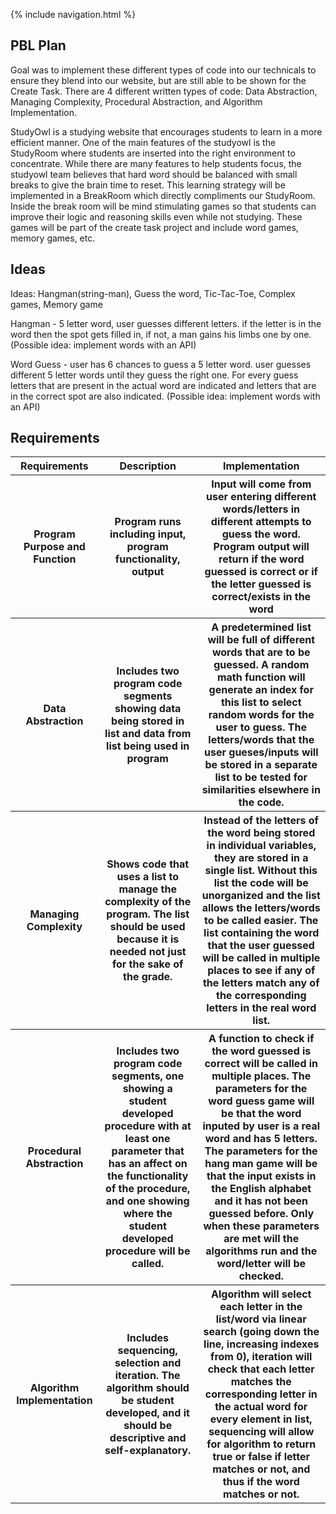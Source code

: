 {% include navigation.html %}


## PBL Plan
Goal was to implement these different types of code into our technicals to ensure they blend into our website, but are still able to be shown for the Create Task. There are 4 different written types of code: Data Abstraction, Managing Complexity, Procedural Abstraction, and Algorithm Implementation.  

StudyOwl is a studying website that encourages students to learn in a more efficient manner. One of the main features of the studyowl is the StudyRoom where students are inserted into the right environment to concentrate. While there are many features to help students focus, the studyowl team believes that hard word should be balanced with small breaks to give the brain time to reset. This learning strategy will be implemented in a BreakRoom which directly compliments our StudyRoom. Inside the break room will be mind stimulating games so that students can improve their logic and reasoning skills even while not studying. These games will be part of the create task project and include word games, memory games, etc.

## Ideas
Ideas: Hangman(string-man), Guess the word, Tic-Tac-Toe, Complex games, Memory game

Hangman - 5 letter word, user guesses different letters. if the letter is in the word then the spot gets filled in, if not, a man gains his limbs one by one. (Possible idea: implement words with an API)

Word Guess - user has 6 chances to guess a 5 letter word. user guesses different 5 letter words until they guess the right one. For every guess letters that are present in the actual word are indicated and letters that are in the correct spot are also indicated. (Possible idea: implement words with an API)

## Requirements

<table>
   <tr>
    <th>Requirements</th>
    <th>Description</th>
      <th>Implementation</th>
   </tr>
   <tr>
    <th>Program Purpose and Function</th>
    <th>Program runs including input, program functionality, output</th>
      <th>Input will come from user entering different words/letters in different attempts to guess the word. Program output will return if the word guessed is correct or if the letter guessed is correct/exists in the word</th>
   </tr>
  <tr>
    <th>Data Abstraction</th>
    <th>Includes two program code segments showing data being stored in list and data from list being used in program</th>
      <th>A predetermined list will be full of different words that are to be guessed. A random math function will generate an index for this list to select random words for the user to guess. The letters/words that the user gueses/inputs will be stored in a separate list to be tested for similarities elsewhere in the code.</th>
   </tr>
  <tr>
    <th>Managing Complexity</th>
    <th>Shows code that uses a list to manage the complexity of the program. The list should be used because it is needed not just for the sake of the grade.</th>
      <th>Instead of the letters of the word being stored in individual variables, they are stored in a single list. Without this list the code will be unorganized and the list allows the letters/words to be called easier. The list containing the word that the user guessed will be called in multiple places to see if any of the letters match any of the corresponding letters in the real word list.</th>
   </tr>
  <tr>
    <th>Procedural Abstraction</th>
    <th>Includes two program code segments, one showing a student developed procedure with at least one parameter that has an affect on the functionality of the procedure, and one showing where the student developed procedure will be called.</th>
      <th>A function to check if the word guessed is correct will be called in multiple places. The parameters for the word guess game will be that the word inputed by user is a real word and has 5 letters. The parameters for the hang man game will be that the input exists in the English alphabet and it has not been guessed before. Only when these parameters are met will the algorithms run and the word/letter will be checked.</th>
   </tr>
  <tr>
    <th>Algorithm Implementation</th>
    <th>Includes sequencing, selection and iteration. The algorithm should be student developed, and it should be descriptive and self-explanatory.</th>
      <th>Algorithm will select each letter in the list/word via linear search (going down the line, increasing indexes from 0), iteration will check that each letter matches the corresponding letter in the actual word for every element in list, sequencing will allow for algorithm to return true or false if letter matches or not, and thus if the word matches or not.</th>
   </tr>

